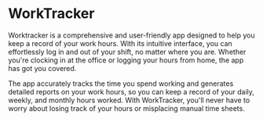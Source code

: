 # WorkTracker

Worktracker is a comprehensive and user-friendly app designed to help you keep a record of your work hours. With its intuitive interface, you can effortlessly log in and out of your shift, no matter where you are. Whether you're clocking in at the office or logging your hours from home, the app has got you covered.

The app accurately tracks the time you spend working and generates detailed reports on your work hours, so you can keep a record of your daily, weekly, and monthly hours worked. With WorkTracker, you'll never have to worry about losing track of your hours or misplacing manual time sheets.


